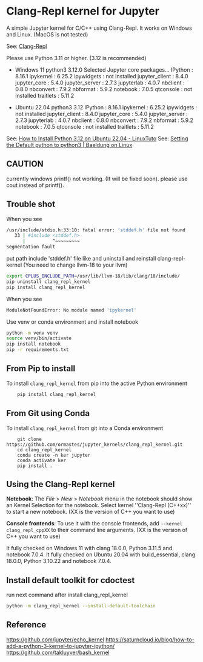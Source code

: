 Clang-Repl kernel for Jupyter
===========

A simple Jupyter kernel for C/C++ using Clang-Repl.
It works on Windows and Linux. (MacOS is not tested)

See: [Clang-Repl](https://clang.llvm.org/docs/ClangRepl.html)


Please use Python 3.11 or higher. (3.12 is recommended)

* Windows 11
python3 3.12.0
Selected Jupyter core packages...
IPython          : 8.16.1
ipykernel        : 6.25.2
ipywidgets       : not installed
jupyter_client   : 8.4.0
jupyter_core     : 5.4.0
jupyter_server   : 2.7.3
jupyterlab       : 4.0.7
nbclient         : 0.8.0
nbconvert        : 7.9.2
nbformat         : 5.9.2
notebook         : 7.0.5
qtconsole        : not installed
traitlets        : 5.11.2

* Ubuntu 22.04
python3 3.12
IPython          : 8.16.1
ipykernel        : 6.25.2
ipywidgets       : not installed
jupyter_client   : 8.4.0
jupyter_core     : 5.4.0
jupyter_server   : 2.7.3
jupyterlab       : 4.0.7
nbclient         : 0.8.0
nbconvert        : 7.9.2
nbformat         : 5.9.2
notebook         : 7.0.5
qtconsole        : not installed
traitlets        : 5.11.2
  
See: [How to Install Python 3.12 on Ubuntu 22.04 - LinuxTuto](https://www.linuxtuto.com/how-to-install-python-3-12-on-ubuntu-22-04/)
See: [Setting the Default python to python3 | Baeldung on Linux](https://www.baeldung.com/linux/default-python3)


CAUTION
-------
currently windows printf() not working. (It will be fixed soon). please use cout instead of printf().

Trouble shot
------------
When you see 
```bash
/usr/include/stdio.h:33:10: fatal error: 'stddef.h' file not found
   33 | #include <stddef.h>
      |          ^~~~~~~~~~
Segmentation fault
```
put path include 'stddef.h' file like and uninstall and reinstall clang-repl-kernel
(You need to change llvm-18 to your llvm)
```bash
export CPLUS_INCLUDE_PATH=/usr/lib/llvm-18/lib/clang/18/include/
pip uninstall clang_repl_kernel
pip install clang_repl_kernel
```

When you see
```bash
ModuleNotFoundError: No module named 'ipykernel'
```

Use venv or conda environment and install notebook
```bash
python -m venv venv
source venv/bin/activate
pip install notebook
pip -r requirements.txt
```

From Pip to install
-------------------

To install ``clang_repl_kernel`` from pip into the active Python environment

```bash
    pip install clang_repl_kernel
```

From Git using Conda
--------------------

To install ``clang_repl_kernel`` from git into a Conda environment
```basg
    git clone https://github.com/ormastes/jupyter_kernels/clang_repl_kernel.git
    cd clang_repl_kernel
    conda create -n ker jupyter
    conda activate ker
    pip install .
```

Using the Clang-Repl kernel
---------------------
**Notebook**: The *File* > *New* > *Notebook* menu in the notebook should show an Kernel Selection for the notebook.
Select kernel ''Clang-Repl (C++xx)'' to start a new notebook. (XX is the version of C++ you want to use)

**Console frontends**: To use it with the console frontends, add ``--kernel clang_repl_cppXX`` to their command line arguments.
(XX is the version of C++ you want to use)

It fully checked on Windows 11 with clang 18.0.0, Python 3.11.5 and notebook 7.0.4.
It fully checked on Ubuntu 20.04 with build_essential, clang 18.0.0, Python 3.10.22 and notebook 7.0.4.

Install default toolkit for cdoctest
---------------------
run next command after install clang_repl_kernel
```bash
python -m clang_repl_kernel --install-default-toolchain
```

Reference
---------
https://github.com/jupyter/echo_kernel
https://saturncloud.io/blog/how-to-add-a-python-3-kernel-to-jupyter-ipython/
https://github.com/takluyver/bash_kernel
